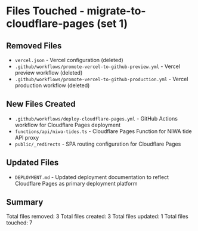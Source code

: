 # Files Touched - migrate-to-cloudflare-pages (set 1)

## Removed Files
- `vercel.json` - Vercel configuration (deleted)
- `.github/workflows/promote-vercel-to-github-preview.yml` - Vercel preview workflow (deleted)
- `.github/workflows/promote-vercel-to-github-production.yml` - Vercel production workflow (deleted)

## New Files Created
- `.github/workflows/deploy-cloudflare-pages.yml` - GitHub Actions workflow for Cloudflare Pages deployment
- `functions/api/niwa-tides.ts` - Cloudflare Pages Function for NIWA tide API proxy
- `public/_redirects` - SPA routing configuration for Cloudflare Pages

## Updated Files
- `DEPLOYMENT.md` - Updated deployment documentation to reflect Cloudflare Pages as primary deployment platform

## Summary
Total files removed: 3
Total files created: 3
Total files updated: 1
Total files touched: 7
